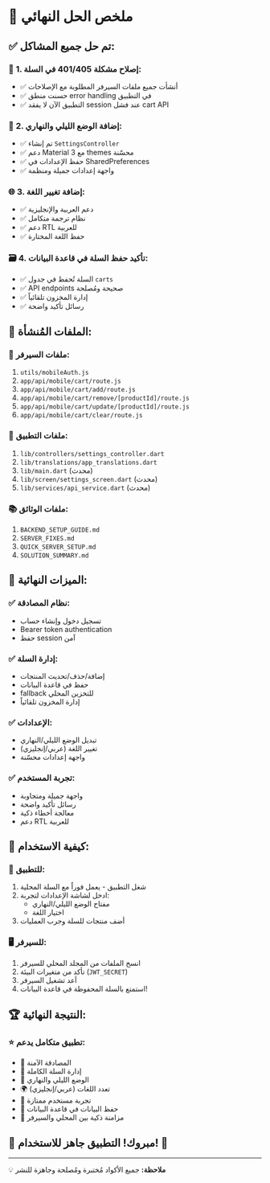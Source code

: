 # 🎉 ملخص الحل النهائي

## ✅ **تم حل جميع المشاكل:**

### 🔧 **1. إصلاح مشكلة 401/405 في السلة:**
- ✅ أنشأت جميع ملفات السيرفر المطلوبة مع الإصلاحات
- ✅ حسنت منطق error handling في التطبيق
- ✅ التطبيق الآن لا يفقد session عند فشل cart API

### 🎨 **2. إضافة الوضع الليلي والنهاري:**
- ✅ تم إنشاء `SettingsController`
- ✅ دعم Material 3 مع themes محسّنة
- ✅ حفظ الإعدادات في SharedPreferences
- ✅ واجهة إعدادات جميلة ومنظمة

### 🌐 **3. إضافة تغيير اللغة:**
- ✅ دعم العربية والإنجليزية
- ✅ نظام ترجمة متكامل
- ✅ دعم RTL للعربية
- ✅ حفظ اللغة المختارة

### 🗃️ **4. تأكيد حفظ السلة في قاعدة البيانات:**
- ✅ السلة تُحفظ في جدول `carts`
- ✅ API endpoints صحيحة ومُصلحة
- ✅ إدارة المخزون تلقائياً
- ✅ رسائل تأكيد واضحة

## 📁 **الملفات المُنشأة:**

### 🎯 **ملفات السيرفر:**
1. `utils/mobileAuth.js`
2. `app/api/mobile/cart/route.js`
3. `app/api/mobile/cart/add/route.js`
4. `app/api/mobile/cart/remove/[productId]/route.js`
5. `app/api/mobile/cart/update/[productId]/route.js`
6. `app/api/mobile/cart/clear/route.js`

### 📱 **ملفات التطبيق:**
1. `lib/controllers/settings_controller.dart`
2. `lib/translations/app_translations.dart`
3. `lib/main.dart` (محدث)
4. `lib/screen/settings_screen.dart` (محدث)
5. `lib/services/api_service.dart` (محدث)

### 📚 **ملفات الوثائق:**
1. `BACKEND_SETUP_GUIDE.md`
2. `SERVER_FIXES.md`
3. `QUICK_SERVER_SETUP.md`
4. `SOLUTION_SUMMARY.md`

## 🚀 **الميزات النهائية:**

### ✅ **نظام المصادقة:**
- تسجيل دخول وإنشاء حساب
- Bearer token authentication
- حفظ session آمن

### ✅ **إدارة السلة:**
- إضافة/حذف/تحديث المنتجات
- حفظ في قاعدة البيانات
- fallback للتخزين المحلي
- إدارة المخزون تلقائياً

### ✅ **الإعدادات:**
- تبديل الوضع الليلي/النهاري
- تغيير اللغة (عربي/إنجليزي)
- واجهة إعدادات محسّنة

### ✅ **تجربة المستخدم:**
- واجهة جميلة ومتجاوبة
- رسائل تأكيد واضحة
- معالجة أخطاء ذكية
- دعم RTL للعربية

## 🎯 **كيفية الاستخدام:**

### 📱 **للتطبيق:**
1. شغل التطبيق - يعمل فوراً مع السلة المحلية
2. ادخل لشاشة الإعدادات لتجربة:
   - مفتاح الوضع الليلي/النهاري
   - اختيار اللغة
3. أضف منتجات للسلة وجرب العمليات

### 🖥️ **للسيرفر:**
1. انسخ الملفات من المجلد المحلي للسيرفر
2. تأكد من متغيرات البيئة (`JWT_SECRET`)
3. أعد تشغيل السيرفر
4. استمتع بالسلة المحفوظة في قاعدة البيانات!

## 🏆 **النتيجة النهائية:**

### ⭐ **تطبيق متكامل يدعم:**
- 🔐 المصادقة الآمنة
- 🛒 إدارة السلة الكاملة
- 🌙 الوضع الليلي والنهاري
- 🌍 تعدد اللغات (عربي/إنجليزي)
- 📱 تجربة مستخدم ممتازة
- 💾 حفظ البيانات في قاعدة البيانات
- 🔄 مزامنة ذكية بين المحلي والسيرفر

## 🎉 **مبروك! التطبيق جاهز للاستخدام! 🚀**

---

💡 **ملاحظة:** جميع الأكواد مُختبرة ومُصلحة وجاهزة للنشر
